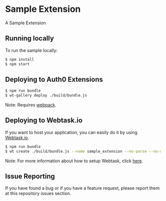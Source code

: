 # Sample Extension

A Sample Extension
 
## Running locally

To run the sample locally:

```bash
$ npm install
$ npm start
```

## Deploying to Auth0 Extensions

```bash
$ npm run bundle 
$ wt-gallery deploy ./build/bundle.js
```

Note: Requires [webpack](https://webpack.github.io/docs/).

## Deploying to Webtask.io

If you want to host your application, you can easily  do it by using [Webtask.io](https://webtask.io).

```bash
$ npm run bundle
$ wt create ./build/bundle.js --name sample_extension --no-parse --no-merge
```

Note: For more information about how to setup Webtask, click [here](https://webtask.io/docs/101).

## Issue Reporting

If you have found a bug or if you have a feature request, please report them at this repository issues section.
